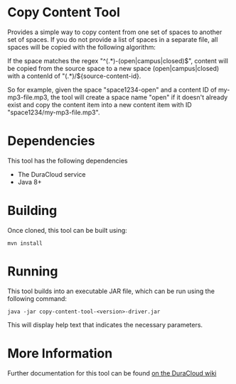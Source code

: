 Copy Content Tool
==================

Provides a simple way to copy content from one set of spaces to another set of spaces. 
If you do not provide a list of spaces in a separate file,  all spaces will be copied 
with the following algorithm: 

If the space matches the regex "^(.*)-(open|campus|closed)$",  content will be copied from the source space
to a new space (open|campus|closed) with a contenId of "(.*)/${source-content-id}. 

So for example, given the space  "space1234-open" and a content ID of my-mp3-file.mp3, the tool
will create a space name "open" if it doesn't already exist and copy the content item  into a new content item with ID
"space1234/my-mp3-file.mp3". 

# Dependencies
This tool has the following dependencies
* The DuraCloud service
* Java 8+

# Building
Once cloned, this tool can be built using:
```
mvn install
```

# Running
This tool builds into an executable JAR file, which can be run using the following command:
```
java -jar copy-content-tool-<version>-driver.jar
```
This will display help text that indicates the necessary parameters.

# More Information
Further documentation for this tool can be found [on the DuraCloud wiki](https://wiki.duraspace.org/display/DURACLOUDDOC/Auxiliary+Tools)
